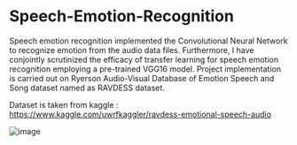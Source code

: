 # Speech-Emotion-Recognition

Speech emotion recognition  implemented the Convolutional Neural Network to recognize emotion from the audio data files. Furthermore, I have conjointly scrutinized the efficacy of transfer learning for speech emotion recognition employing a pre-trained VGG16 model. Project implementation is carried out on Ryerson
Audio-Visual Database of Emotion Speech and Song dataset named as RAVDESS dataset.


Dataset is taken from kaggle : https://www.kaggle.com/uwrfkaggler/ravdess-emotional-speech-audio


![image](https://user-images.githubusercontent.com/34389241/124282821-dfa2c400-db68-11eb-8db9-b4b6599e3d93.png)


